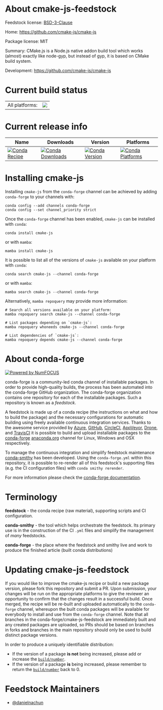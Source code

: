 About cmake-js-feedstock
========================

Feedstock license: [BSD-3-Clause](https://github.com/conda-forge/cmake-js-feedstock/blob/main/LICENSE.txt)

Home: https://github.com/cmake-js/cmake-js

Package license: MIT

Summary: CMake.js is a Node.js native addon build tool which works (almost) exactly like node-gyp, but instead of gyp, it is based on CMake build system.

Development: https://github.com/cmake-js/cmake-js

Current build status
====================


<table><tr><td>All platforms:</td>
    <td>
      <a href="https://dev.azure.com/conda-forge/feedstock-builds/_build/latest?definitionId=24374&branchName=main">
        <img src="https://dev.azure.com/conda-forge/feedstock-builds/_apis/build/status/cmake-js-feedstock?branchName=main">
      </a>
    </td>
  </tr>
</table>

Current release info
====================

| Name | Downloads | Version | Platforms |
| --- | --- | --- | --- |
| [![Conda Recipe](https://img.shields.io/badge/recipe-cmake--js-green.svg)](https://anaconda.org/conda-forge/cmake-js) | [![Conda Downloads](https://img.shields.io/conda/dn/conda-forge/cmake-js.svg)](https://anaconda.org/conda-forge/cmake-js) | [![Conda Version](https://img.shields.io/conda/vn/conda-forge/cmake-js.svg)](https://anaconda.org/conda-forge/cmake-js) | [![Conda Platforms](https://img.shields.io/conda/pn/conda-forge/cmake-js.svg)](https://anaconda.org/conda-forge/cmake-js) |

Installing cmake-js
===================

Installing `cmake-js` from the `conda-forge` channel can be achieved by adding `conda-forge` to your channels with:

```
conda config --add channels conda-forge
conda config --set channel_priority strict
```

Once the `conda-forge` channel has been enabled, `cmake-js` can be installed with `conda`:

```
conda install cmake-js
```

or with `mamba`:

```
mamba install cmake-js
```

It is possible to list all of the versions of `cmake-js` available on your platform with `conda`:

```
conda search cmake-js --channel conda-forge
```

or with `mamba`:

```
mamba search cmake-js --channel conda-forge
```

Alternatively, `mamba repoquery` may provide more information:

```
# Search all versions available on your platform:
mamba repoquery search cmake-js --channel conda-forge

# List packages depending on `cmake-js`:
mamba repoquery whoneeds cmake-js --channel conda-forge

# List dependencies of `cmake-js`:
mamba repoquery depends cmake-js --channel conda-forge
```


About conda-forge
=================

[![Powered by
NumFOCUS](https://img.shields.io/badge/powered%20by-NumFOCUS-orange.svg?style=flat&colorA=E1523D&colorB=007D8A)](https://numfocus.org)

conda-forge is a community-led conda channel of installable packages.
In order to provide high-quality builds, the process has been automated into the
conda-forge GitHub organization. The conda-forge organization contains one repository
for each of the installable packages. Such a repository is known as a *feedstock*.

A feedstock is made up of a conda recipe (the instructions on what and how to build
the package) and the necessary configurations for automatic building using freely
available continuous integration services. Thanks to the awesome service provided by
[Azure](https://azure.microsoft.com/en-us/services/devops/), [GitHub](https://github.com/),
[CircleCI](https://circleci.com/), [AppVeyor](https://www.appveyor.com/),
[Drone](https://cloud.drone.io/welcome), and [TravisCI](https://travis-ci.com/)
it is possible to build and upload installable packages to the
[conda-forge](https://anaconda.org/conda-forge) [anaconda.org](https://anaconda.org/)
channel for Linux, Windows and OSX respectively.

To manage the continuous integration and simplify feedstock maintenance
[conda-smithy](https://github.com/conda-forge/conda-smithy) has been developed.
Using the ``conda-forge.yml`` within this repository, it is possible to re-render all of
this feedstock's supporting files (e.g. the CI configuration files) with ``conda smithy rerender``.

For more information please check the [conda-forge documentation](https://conda-forge.org/docs/).

Terminology
===========

**feedstock** - the conda recipe (raw material), supporting scripts and CI configuration.

**conda-smithy** - the tool which helps orchestrate the feedstock.
                   Its primary use is in the construction of the CI ``.yml`` files
                   and simplify the management of *many* feedstocks.

**conda-forge** - the place where the feedstock and smithy live and work to
                  produce the finished article (built conda distributions)


Updating cmake-js-feedstock
===========================

If you would like to improve the cmake-js recipe or build a new
package version, please fork this repository and submit a PR. Upon submission,
your changes will be run on the appropriate platforms to give the reviewer an
opportunity to confirm that the changes result in a successful build. Once
merged, the recipe will be re-built and uploaded automatically to the
`conda-forge` channel, whereupon the built conda packages will be available for
everybody to install and use from the `conda-forge` channel.
Note that all branches in the conda-forge/cmake-js-feedstock are
immediately built and any created packages are uploaded, so PRs should be based
on branches in forks and branches in the main repository should only be used to
build distinct package versions.

In order to produce a uniquely identifiable distribution:
 * If the version of a package **is not** being increased, please add or increase
   the [``build/number``](https://docs.conda.io/projects/conda-build/en/latest/resources/define-metadata.html#build-number-and-string).
 * If the version of a package **is** being increased, please remember to return
   the [``build/number``](https://docs.conda.io/projects/conda-build/en/latest/resources/define-metadata.html#build-number-and-string)
   back to 0.

Feedstock Maintainers
=====================

* [@danielnachun](https://github.com/danielnachun/)

